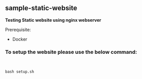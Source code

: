 ## sample-static-website

**Testing Static website using nginx webserver**

Prerequisite:
* Docker

### To setup the website please use the below command:
<br>

```
bash setup.sh
```
